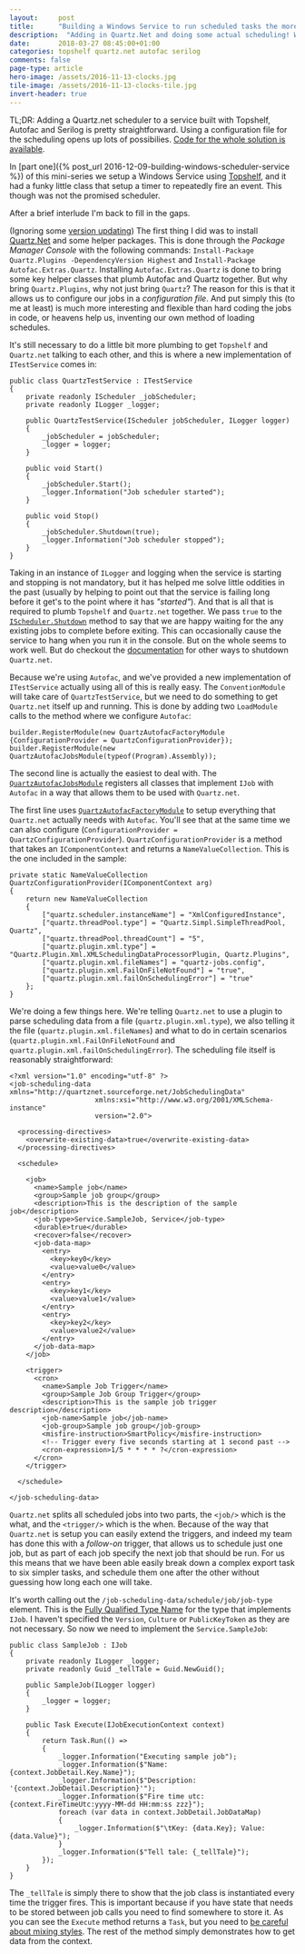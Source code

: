 ```yaml
---
layout: 	post
title:  	"Building a Windows Service to run scheduled tasks the more sensible way - The long awaited Part 2!"
description:  "Adding in Quartz.Net and doing some actual scheduling! What a time to be alive!"
date:   	2018-03-27 08:45:00+01:00
categories: topshelf quartz.net autofac serilog
comments: false
page-type: article
hero-image: /assets/2016-11-13-clocks.jpg
tile-image: /assets/2016-11-13-clocks-tile.jpg
invert-header: true
---
```


TL;DR: Adding a Quartz.net scheduler to a service built with Topshelf, Autofac and Serilog is pretty straightforward. Using a configuration file for the scheduling opens up lots of possibilies. [Code for the whole solution is available](https://github.com/steve-codemunkies/WindowsSchedulerService).


In [part one]({% post_url 2016-12-09-building-windows-scheduler-service %}) of this mini-series we setup a Windows Service using [Topshelf](http://topshelf-project.com/), and it had a funky little class that setup a timer to repeatedly fire an event. This though was not the promised scheduler.

After a brief interlude I'm back to fill in the gaps.

(Ignoring some [version updating](https://github.com/steve-codemunkies/WindowsSchedulerService/commit/87981e24891603a6563ad7a18f3598a2975fa101)) The first thing I did was to install [Quartz.Net](http://www.quartz-scheduler.net/) and some helper packages. This is done through the _Package Manager Console_ with the following commands: `Install-Package Quartz.Plugins -DependencyVersion Highest` and `Install-Package Autofac.Extras.Quartz`. Installing `Autofac.Extras.Quartz` is done to bring some key helper classes that plumb Autofac and Quartz together. But why bring `Quartz.Plugins`, why not just bring `Quartz`? The reason for this is that it allows us to configure our jobs in a _configuration file_. And put simply this (to me at least) is much more interesting and flexible than hard coding the jobs in code, or heavens help us, inventing our own method of loading schedules.

It's still necessary to do a little bit more plumbing to get `Topshelf` and `Quartz.net` talking to each other, and this is where a new implementation of `ITestService` comes in:

```
public class QuartzTestService : ITestService
{
    private readonly IScheduler _jobScheduler;
    private readonly ILogger _logger;

    public QuartzTestService(IScheduler jobScheduler, ILogger logger)
    {
        _jobScheduler = jobScheduler;
        _logger = logger;
    }

    public void Start()
    {
        _jobScheduler.Start();
        _logger.Information("Job scheduler started");
    }

    public void Stop()
    {
        _jobScheduler.Shutdown(true);
        _logger.Information("Job scheduler stopped");
    }
}
```

Taking in an instance of `ILogger` and logging when the service is starting and stopping is not mandatory, but it has helped me solve little oddities in the past (usually by helping to point out that the service is failing long before it get's to the point where it has _"started"_). And that is all that is required to plumb `Topshelf` and `Quartz.net` together. We pass `true` to the [`IScheduler.Shutdown`](https://quartznet.sourceforge.io/apidoc/3.0/html/?topic=html/c0a37f4d-84df-9158-a4b0-b74f8db06c04.htm) method to say that we are happy waiting for the any existing jobs to complete before exiting. This can occasionally cause the service to hang when you run it in the console. But on the whole seems to work well. But do checkout the [documentation](https://quartznet.sourceforge.io/apidoc/3.0/html/#) for other ways to shutdown `Quartz.net`.

Because we're using `Autofac`, and we've provided a new implementation of `ITestService` actually using all of this is really easy. The `ConventionModule` will take care of `QuartzTestService`, but we need to do something to get `Quartz.net` itself up and running. This is done by adding two `LoadModule` calls to the method where we configure `Autofac`:

```
builder.RegisterModule(new QuartzAutofacFactoryModule {ConfigurationProvider = QuartzConfigurationProvider});
builder.RegisterModule(new QuartzAutofacJobsModule(typeof(Program).Assembly));
```

The second line is actually the easiest to deal with. The [`QuartzAutofacJobsModule`](https://github.com/alphacloud/Autofac.Extras.Quartz/blob/master/src/Autofac.Extras.Quartz/QuartzAutofacJobsModule.cs) registers all classes that implement `IJob` with `Autofac` in a way that allows them to be used with `Quartz.net`.

The first line uses [`QuartzAutofacFactoryModule`](https://github.com/alphacloud/Autofac.Extras.Quartz/blob/master/src/Autofac.Extras.Quartz/QuartzAutofacFactoryModule.cs) to setup everything that `Quartz.net` actually needs with `Autofac`. You'll see that at the same time we can also configure (`ConfigurationProvider = QuartzConfigurationProvider`). `QuartzConfigurationProvider` is a method that takes an `IComponentContext` and returns a `NameValueCollection`. This is the one included in the sample:

```
private static NameValueCollection QuartzConfigurationProvider(IComponentContext arg)
{
    return new NameValueCollection
    {
        ["quartz.scheduler.instanceName"] = "XmlConfiguredInstance",
        ["quartz.threadPool.type"] = "Quartz.Simpl.SimpleThreadPool, Quartz",
        ["quartz.threadPool.threadCount"] = "5",
        ["quartz.plugin.xml.type"] = "Quartz.Plugin.Xml.XMLSchedulingDataProcessorPlugin, Quartz.Plugins",
        ["quartz.plugin.xml.fileNames"] = "quartz-jobs.config",
        ["quartz.plugin.xml.FailOnFileNotFound"] = "true",
        ["quartz.plugin.xml.failOnSchedulingError"] = "true"
    };
}
```

We're doing a few things here. We're telling `Quartz.net` to use a plugin to parse scheduling data from a file (`quartz.plugin.xml.type`), we also telling it the file (`quartz.plugin.xml.fileNames`) and what to do in certain scenarios (`quartz.plugin.xml.FailOnFileNotFound` and `quartz.plugin.xml.failOnSchedulingError`). The scheduling file itself is reasonably straightforward:

```
<?xml version="1.0" encoding="utf-8" ?>
<job-scheduling-data xmlns="http://quartznet.sourceforge.net/JobSchedulingData"
                     xmlns:xsi="http://www.w3.org/2001/XMLSchema-instance"
                     version="2.0">

  <processing-directives>
    <overwrite-existing-data>true</overwrite-existing-data>
  </processing-directives>

  <schedule>

    <job>
      <name>Sample job</name>
      <group>Sample job group</group>
      <description>This is the description of the sample job</description>
      <job-type>Service.SampleJob, Service</job-type>
      <durable>true</durable>
      <recover>false</recover>
      <job-data-map>
        <entry>
          <key>key0</key>
          <value>value0</value>
        </entry>
        <entry>
          <key>key1</key>
          <value>value1</value>
        </entry>
        <entry>
          <key>key2</key>
          <value>value2</value>
        </entry>
      </job-data-map>
    </job>

    <trigger>
      <cron>
        <name>Sample Job Trigger</name>
        <group>Sample Job Group Trigger</group>
        <description>This is the sample job trigger description</description>
        <job-name>Sample job</job-name>
        <job-group>Sample job group</job-group>
        <misfire-instruction>SmartPolicy</misfire-instruction>
        <!-- Trigger every five seconds starting at 1 second past -->
        <cron-expression>1/5 * * * * ?</cron-expression>
      </cron>
    </trigger>

  </schedule>

</job-scheduling-data>
```

`Quartz.net` splits all scheduled jobs into two parts, the `<job/>` which is the what, and the `<trigger/>` which is the when. Because of the way that `Quartz.net` is setup you can easily extend the triggers, and indeed my team has done this with a _follow-on_ trigger, that allows us to schedule just one job, but as part of each job specify the next job that should be run. For us this means that we have been able easily break down a complex export task to six simpler tasks, and schedule them one after the other without guessing how long each one will take.

It's worth calling out the `/job-scheduling-data/schedule/job/job-type` element. This is the [Fully Qualified Type Name](https://platinumdogs.me/2010/01/05/net-5-part-or-fully-qualified-type-and-assembly-names/) for the type that implements `IJob`. I haven't specified the `Version`, `Culture` or `PublicKeyToken` as they are not necessary. So now we need to implement the `Service.SampleJob`:

```
public class SampleJob : IJob
{
    private readonly ILogger _logger;
    private readonly Guid _tellTale = Guid.NewGuid();

    public SampleJob(ILogger logger)
    {
        _logger = logger;
    }

    public Task Execute(IJobExecutionContext context)
    {
        return Task.Run(() =>
        {
            _logger.Information("Executing sample job");
            _logger.Information($"Name: {context.JobDetail.Key.Name}");
            _logger.Information($"Description: '{context.JobDetail.Description}'");
            _logger.Information($"Fire time utc: {context.FireTimeUtc:yyyy-MM-dd HH:mm:ss zzz}");
            foreach (var data in context.JobDetail.JobDataMap)
            {
                _logger.Information($"\tKey: {data.Key}; Value: {data.Value}");
            }
            _logger.Information($"Tell tale: {_tellTale}");
        });
    }
}
```

The `_tellTale` is simply there to show that the job class is instantiated every time the trigger fires. This is important because if you have state that needs to be stored between job calls you need to find somewhere to store it. As you can see the `Execute` method returns a `Task`, but you need to [be careful about mixing styles](http://blog.stephencleary.com/2012/02/async-and-await.html). The rest of the method simply demonstrates how to get data from the context.
